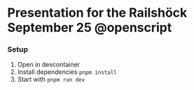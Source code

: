 # Presentation for the Railshöck September 25 @openscript

### Setup

1. Open in devcontainer
1. Install dependencies `pnpm install`
1. Start with `pnpm run dev`